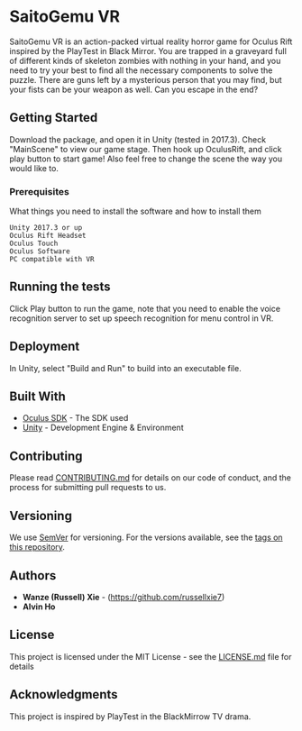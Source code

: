 # SaitoGemu VR

SaitoGemu VR is an action-packed virtual reality horror game for Oculus Rift inspired by the PlayTest in Black Mirror. You are trapped in a graveyard full of different kinds of skeleton zombies with nothing in your hand, and you need to try your best to find all the necessary components to solve the puzzle. There are guns left by a mysterious person that you may find, but your fists can be your weapon as well. Can you escape in the end? 

## Getting Started

Download the package, and open it in Unity (tested in 2017.3). Check "MainScene" to view our game stage. Then hook up OculusRift, and click play button to start game! Also feel free to change the scene the way you would like to.

### Prerequisites

What things you need to install the software and how to install them

```
Unity 2017.3 or up
Oculus Rift Headset
Oculus Touch
Oculus Software
PC compatible with VR
```

## Running the tests

Click Play button to run the game, note that you need to enable the voice recognition server to set up speech recognition for menu control in VR.

## Deployment

In Unity, select "Build and Run" to build into an executable file.

## Built With

* [Oculus SDK](https://developer.oculus.com/) - The SDK used
* [Unity](https://unity3d.com/) - Development Engine & Environment

## Contributing

Please read [CONTRIBUTING.md](https://gist.github.com/PurpleBooth/b24679402957c63ec426) for details on our code of conduct, and the process for submitting pull requests to us.

## Versioning

We use [SemVer](http://semver.org/) for versioning. For the versions available, see the [tags on this repository](https://github.com/your/project/tags). 

## Authors

* **Wanze (Russell) Xie** - (https://github.com/russellxie7)
* **Alvin Ho**

## License

This project is licensed under the MIT License - see the [LICENSE.md](LICENSE.md) file for details

## Acknowledgments

This project is inspired by PlayTest in the BlackMirrow TV drama.

